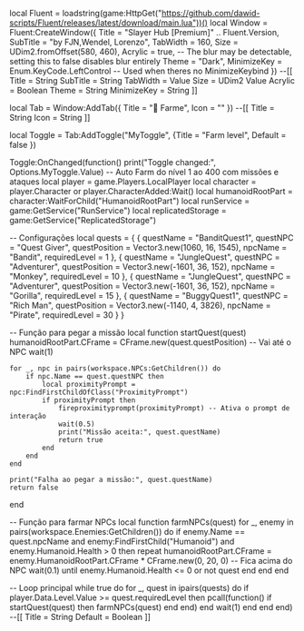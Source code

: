 local Fluent = loadstring(game:HttpGet("https://github.com/dawid-scripts/Fluent/releases/latest/download/main.lua"))()
local Window = Fluent:CreateWindow({
    Title = "Slayer Hub [Premium]" .. Fluent.Version,
    SubTitle = "by FJN,Wendel, Lorenzo",
    TabWidth = 160,
    Size = UDim2.fromOffset(580, 460),
    Acrylic = true, -- The blur may be detectable, setting this to false disables blur entirely
    Theme = "Dark",
    MinimizeKey = Enum.KeyCode.LeftControl -- Used when theres no MinimizeKeybind
})
--[[
   Title = String
   SubTitle = String
   TabWidth = Value
   Size = UDim2 Value
   Acrylic = Boolean
   Theme = String
   MinimizeKey = String
]]

local Tab = Window:AddTab({ Title = "🐲 Farme", Icon = "" })
--[[
    Title = String
    Icon = String
]]

local Toggle = Tab:AddToggle("MyToggle", {Title = "Farm level", Default = false })

Toggle:OnChanged(function()
    print("Toggle changed:", Options.MyToggle.Value)
    -- Auto Farm do nível 1 ao 400 com missões e ataques
local player = game.Players.LocalPlayer
local character = player.Character or player.CharacterAdded:Wait()
local humanoidRootPart = character:WaitForChild("HumanoidRootPart")
local runService = game:GetService("RunService")
local replicatedStorage = game:GetService("ReplicatedStorage")

-- Configurações
local quests = {
    {
        questName = "BanditQuest1",
        questNPC = "Quest Giver",
        questPosition = Vector3.new(1060, 16, 1545),
        npcName = "Bandit",
        requiredLevel = 1
    },
    {
        questName = "JungleQuest",
        questNPC = "Adventurer",
        questPosition = Vector3.new(-1601, 36, 152),
        npcName = "Monkey",
        requiredLevel = 10
    },
    {
        questName = "JungleQuest",
        questNPC = "Adventurer",
        questPosition = Vector3.new(-1601, 36, 152),
        npcName = "Gorilla",
        requiredLevel = 15
    },
    {
        questName = "BuggyQuest1",
        questNPC = "Rich Man",
        questPosition = Vector3.new(-1140, 4, 3826),
        npcName = "Pirate",
        requiredLevel = 30
    }
}

-- Função para pegar a missão
local function startQuest(quest)
    humanoidRootPart.CFrame = CFrame.new(quest.questPosition) -- Vai até o NPC
    wait(1)

    for _, npc in pairs(workspace.NPCs:GetChildren()) do
        if npc.Name == quest.questNPC then
            local proximityPrompt = npc:FindFirstChildOfClass("ProximityPrompt")
            if proximityPrompt then
                fireproximityprompt(proximityPrompt) -- Ativa o prompt de interação
                wait(0.5)
                print("Missão aceita:", quest.questName)
                return true
            end
        end
    end

    print("Falha ao pegar a missão:", quest.questName)
    return false
end

-- Função para farmar NPCs
local function farmNPCs(quest)
    for _, enemy in pairs(workspace.Enemies:GetChildren()) do
        if enemy.Name == quest.npcName and enemy:FindFirstChild("Humanoid") and enemy.Humanoid.Health > 0 then
            repeat
                humanoidRootPart.CFrame = enemy.HumanoidRootPart.CFrame * CFrame.new(0, 20, 0) -- Fica acima do NPC
                wait(0.1)
            until enemy.Humanoid.Health <= 0 or not quest
        end
    end
end

-- Loop principal
while true do
    for _, quest in ipairs(quests) do
        if player.Data.Level.Value >= quest.requiredLevel then
            pcall(function()
                if startQuest(quest) then
                    farmNPCs(quest)
                end
            end)
        end
        wait(1)
    end
end
end)
--[[
    Title = String
    Default = Boolean
]]
